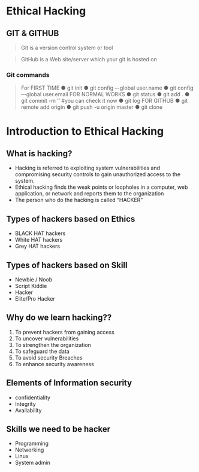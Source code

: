 # Ethical Hacking

## GIT & GITHUB
> Git is a version control
system or tool

> GitHub is a Web site/server
which your git is hosted on
### Git commands

> For FIRST TIME
● git init
● git config –-global user.name <Your username>
● git config –-global user.email <Youremail>
> FOR NORMAL WORKS
● git status
● git add .
● git commit -m ‘<Your Comment>’ #you can
check it now
● git log
> FOR GITHUB
● git remote add origin <repositoryURL>
● git push -u origin master
● git clone <your project link>

# Introduction to Ethical Hacking
## What is hacking?

- Hacking is referred to exploiting system vulnerabilities
and compromising security controls to gain unauthorized
access to the system.
- Ethical hacking finds the weak points or loopholes in a
computer, web application, or network and reports them
to the organization
- The person who do the hacking is called “HACKER”

## Types of hackers based on Ethics
   - BLACK HAT hackers
   - White HAT hackers
   - Grey HAT hackers
##  Types of hackers based on Skill
   - Newbie / Noob
   - Script Kiddie
   - Hacker
   - Elite/Pro Hacker

## Why do we learn hacking??

1. To prevent hackers from gaining access
2. To uncover vulnerabilities
3. To strengthen the organization
4. To safeguard the data
5. To avoid security Breaches
6. To enhance security awareness

## Elements of Information security
 - confidentiality 
 - Integrity
 - Availability 
 ## Skills we need to be hacker
  - Programming
  - Networking
  - Linux
  - System admin